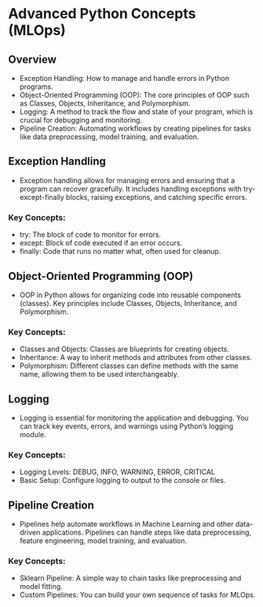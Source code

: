 # Advanced Python Concepts (MLOps)
## Overview

- Exception Handling: How to manage and handle errors in Python programs.
- Object-Oriented Programming (OOP): The core principles of OOP such as Classes, Objects, Inheritance, and Polymorphism.
- Logging: A method to track the flow and state of your program, which is crucial for debugging and monitoring.
- Pipeline Creation: Automating workflows by creating pipelines for tasks like data preprocessing, model training, and evaluation.

## Exception Handling
- Exception handling allows for managing errors and ensuring that a program can recover gracefully. It includes handling exceptions with try-except-finally blocks, raising exceptions, and catching specific errors.

### Key Concepts:
- try: The block of code to monitor for errors.
- except: Block of code executed if an error occurs.
- finally: Code that runs no matter what, often used for cleanup.

## Object-Oriented Programming (OOP)
- OOP in Python allows for organizing code into reusable components (classes). Key principles include Classes, Objects, Inheritance, and Polymorphism.

### Key Concepts:
- Classes and Objects: Classes are blueprints for creating objects.
- Inheritance: A way to inherit methods and attributes from other classes.
- Polymorphism: Different classes can define methods with the same name, allowing them to be used interchangeably.

## Logging
- Logging is essential for monitoring the application and debugging. You can track key events, errors, and warnings using Python’s logging module.

### Key Concepts:
- Logging Levels: DEBUG, INFO, WARNING, ERROR, CRITICAL
- Basic Setup: Configure logging to output to the console or files.

## Pipeline Creation
- Pipelines help automate workflows in Machine Learning and other data-driven applications. Pipelines can handle steps like data preprocessing, feature engineering, model training, and evaluation.

### Key Concepts:
- Sklearn Pipeline: A simple way to chain tasks like preprocessing and model fitting.
- Custom Pipelines: You can build your own sequence of tasks for MLOps.